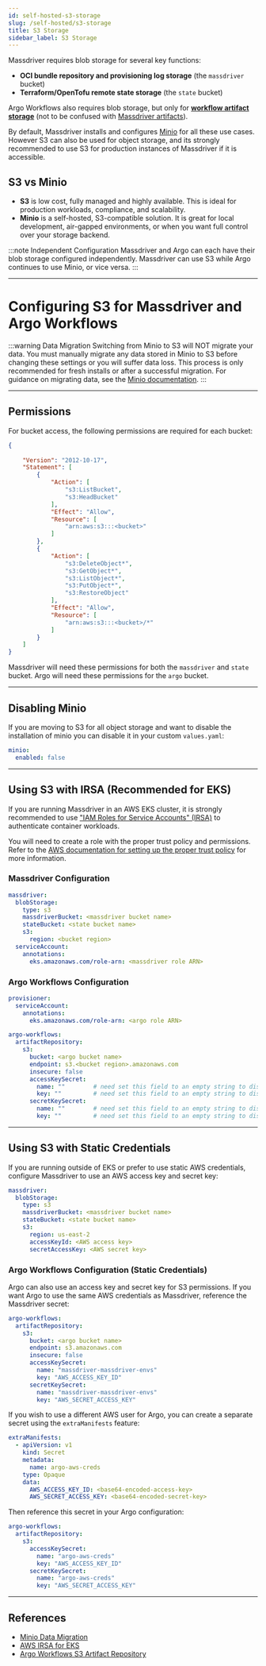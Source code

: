 ```yaml
---
id: self-hosted-s3-storage
slug: /self-hosted/s3-storage
title: S3 Storage
sidebar_label: S3 Storage
---
```


Massdriver requires blob storage for several key functions:
- **OCI bundle repository and provisioning log storage** (the `massdriver` bucket)
- **Terraform/OpenTofu remote state storage** (the `state` bucket)

Argo Workflows also requires blob storage, but only for [**workflow artifact storage**](https://argo-workflows.readthedocs.io/en/latest/walk-through/artifacts/) (not to be confused with [Massdriver artifacts](../concepts/03-artifacts.md)).

By default, Massdriver installs and configures [Minio](https://www.min.io/) for all these use cases. However S3 can also be used for object storage, and its strongly recommended to use S3 for production instances of Massdriver if it is accessible.

## S3 vs Minio
- **S3** is low cost, fully managed and highly available. This is ideal for production workloads, compliance, and scalability.
- **Minio** is a self-hosted, S3-compatible solution. It is great for local development, air-gapped environments, or when you want full control over your storage backend.

:::note Independent Configuration
Massdriver and Argo can each have their blob storage configured independently. Massdriver can use S3 while Argo continues to use Minio, or vice versa.
:::

---

# Configuring S3 for Massdriver and Argo Workflows

:::warning Data Migration
Switching from Minio to S3 will NOT migrate your data. You must manually migrate any data stored in Minio to S3 before changing these settings or you will suffer data loss. This process is only recommended for fresh installs or after a successful migration. For guidance on migrating data, see the [Minio documentation](https://min.io/docs/minio/linux/operations/data-migration.html).
:::

---

## Permissions

For bucket access, the following permissions are required for each bucket:

```json
{
    
    "Version": "2012-10-17",
    "Statement": [
        {
            "Action": [
                "s3:ListBucket",
                "s3:HeadBucket"
            ],
            "Effect": "Allow",
            "Resource": [
                "arn:aws:s3:::<bucket>"
            ]
        },
        {
            "Action": [
                "s3:DeleteObject*",
                "s3:GetObject*",
                "s3:ListObject*",
                "s3:PutObject*",
                "s3:RestoreObject"
            ],
            "Effect": "Allow",
            "Resource": [
                "arn:aws:s3:::<bucket>/*"
            ]
        }
    ]
}
```

Massdriver will need these permissions for both the `massdriver` and `state` bucket. Argo will need these permissions for the `argo` bucket.

---

## Disabling Minio

If you are moving to S3 for all object storage and want to disable the installation of minio you can disable it in your custom `values.yaml`:

```yaml
minio:
  enabled: false
```

---

## Using S3 with IRSA (Recommended for EKS)

If you are running Massdriver in an AWS EKS cluster, it is strongly recommended to use ["IAM Roles for Service Accounts" (IRSA)](https://docs.aws.amazon.com/eks/latest/userguide/iam-roles-for-service-accounts.html) to authenticate container workloads.

You will need to create a role with the proper trust policy and permissions. Refer to the [AWS documentation for setting up the proper trust policy](https://docs.aws.amazon.com/eks/latest/userguide/associate-service-account-role.html) for more information.

### Massdriver Configuration

```yaml
massdriver:
  blobStorage:
    type: s3
    massdriverBucket: <massdriver bucket name>
    stateBucket: <state bucket name>
    s3:
      region: <bucket region>
  serviceAccount:
    annotations:
      eks.amazonaws.com/role-arn: <massdriver role ARN>
```

### Argo Workflows Configuration

```yaml
provisioner:
  serviceAccount:
    annotations:
      eks.amazonaws.com/role-arn: <argo role ARN>

argo-workflows:
  artifactRepository:
    s3:
      bucket: <argo bucket name>
      endpoint: s3.<bucket region>.amazonaws.com
      insecure: false
      accessKeySecret:
        name: ""        # need set this field to an empty string to disable credentialed access
        key: ""         # need set this field to an empty string to disable credentialed access
      secretKeySecret:
        name: ""        # need set this field to an empty string to disable credentialed access
        key: ""         # need set this field to an empty string to disable credentialed access
```

---

## Using S3 with Static Credentials

If you are running outside of EKS or prefer to use static AWS credentials, configure Massdriver to use an AWS access key and secret key:

```yaml
massdriver:
  blobStorage:
    type: s3
    massdriverBucket: <massdriver bucket name>
    stateBucket: <state bucket name>
    s3:
      region: us-east-2
      accessKeyId: <AWS access key>
      secretAccessKey: <AWS secret key>
```

### Argo Workflows Configuration (Static Credentials)

Argo can also use an access key and secret key for S3 permissions. If you want Argo to use the same AWS credentials as Massdriver, reference the Massdriver secret:

```yaml
argo-workflows:
  artifactRepository:
    s3:
      bucket: <argo bucket name>
      endpoint: s3.amazonaws.com
      insecure: false
      accessKeySecret:
        name: "massdriver-massdriver-envs"
        key: "AWS_ACCESS_KEY_ID"
      secretKeySecret:
        name: "massdriver-massdriver-envs"
        key: "AWS_SECRET_ACCESS_KEY"
```

If you wish to use a different AWS user for Argo, you can create a separate secret using the `extraManifests` feature:

```yaml
extraManifests:
  - apiVersion: v1
    kind: Secret
    metadata:
      name: argo-aws-creds
    type: Opaque
    data:
      AWS_ACCESS_KEY_ID: <base64-encoded-access-key>
      AWS_SECRET_ACCESS_KEY: <base64-encoded-secret-key>
```

Then reference this secret in your Argo configuration:

```yaml
argo-workflows:
  artifactRepository:
    s3:
      accessKeySecret:
        name: "argo-aws-creds"
        key: "AWS_ACCESS_KEY_ID"
      secretKeySecret:
        name: "argo-aws-creds"
        key: "AWS_SECRET_ACCESS_KEY"
```

---

## References

- [Minio Data Migration](https://min.io/docs/minio/linux/operations/data-migration.html)
- [AWS IRSA for EKS](https://docs.aws.amazon.com/eks/latest/userguide/iam-roles-for-service-accounts.html)
- [Argo Workflows S3 Artifact Repository](https://argoproj.github.io/argo-workflows/artifacts/#s3)

